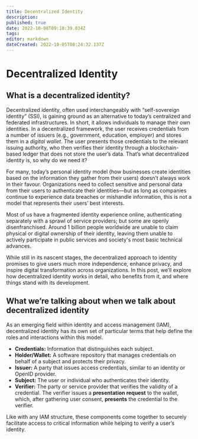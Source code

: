 ```yaml
---
title: Decentralized Identity
description: 
published: true
date: 2022-10-08T09:18:39.034Z
tags: 
editor: markdown
dateCreated: 2022-10-05T08:24:32.137Z
---
```


# Decentralized Identity

## What is a decentralized identity? <a href="#h-what-is-a-decentralized-identity" id="h-what-is-a-decentralized-identity"></a>

Decentralized identity, often used interchangeably with “self-sovereign identity” (SSI), is gaining ground as an alternative to today’s centralized and federated infrastructures. In short, it allows individuals to manage their own identities. In a decentralized framework, the user receives credentials from a number of issuers (e.g., government, education, employer) and stores them in a _digital wallet_. The user presents those credentials to the relevant issuing authority, who then verifies their identity through a blockchain-based ledger that does not store the user’s data. That’s what decentralized identity is, so why do we need it?

For many, today’s personal identity model (how businesses create identities based on the information they gather from their users) doesn’t always work in their favour. Organizations need to collect sensitive and personal data from their users to authenticate their identities—but as long as companies continue to experience data breaches or mishandle information, this is not a model that represents their users’ best interests.

Most of us have a fragmented identity experience online, authenticating separately with a sprawl of service providers; but some are openly disenfranchised. Around 1 billion people worldwide are unable to claim physical or digital ownership of their identity, leaving them unable to actively participate in public services and society's most basic technical advances.

While still in its nascent stages, the decentralized approach to identity promises to give users much more independence, enhance privacy, and inspire digital transformation across organizations. In this post, we’ll explore how decentralized identity works in detail, who benefits from it, and where things stand with its development.&#x20;



## What we’re talking about when we talk about decentralized identity

As an emerging field within identity and access management (IAM), decentralized identity has its own set of particular terms that help define the roles and interactions within this model.

* **Credentials:** Information that distinguishes each subject.
* **Holder/Wallet:** A software repository that manages credentials on behalf of a subject and protects their privacy.
* **Issuer:** A party that issues access credentials, similar to an identity or OpenID provider.
* **Subject:** The user or individual who authenticates their identity.
* **Verifier:** The party or service provider that verifies the validity of a credential. The verifier issues a **presentation request** to the wallet, which, after gathering user consent, **presents** the credential to the verifier.

Like with any IAM structure, these components come together to securely facilitate access to critical information while helping to verify a user’s identity.

